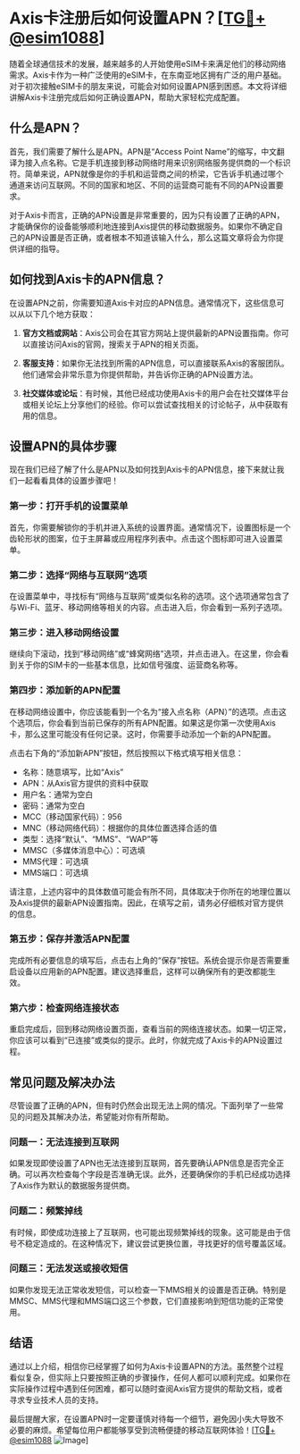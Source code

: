 # Axis卡注册后如何设置APN？[[TG💪+ @esim1088](https://t.me/s/esim1088)]

随着全球通信技术的发展，越来越多的人开始使用eSIM卡来满足他们的移动网络需求。Axis卡作为一种广泛使用的eSIM卡，在东南亚地区拥有广泛的用户基础。对于初次接触eSIM卡的朋友来说，可能会对如何设置APN感到困惑。本文将详细讲解Axis卡注册完成后如何正确设置APN，帮助大家轻松完成配置。

## 什么是APN？

首先，我们需要了解什么是APN。APN是“Access Point Name”的缩写，中文翻译为接入点名称。它是手机连接到移动网络时用来识别网络服务提供商的一个标识符。简单来说，APN就像是你的手机和运营商之间的桥梁，它告诉手机通过哪个通道来访问互联网。不同的国家和地区、不同的运营商可能有不同的APN设置要求。

对于Axis卡而言，正确的APN设置是非常重要的，因为只有设置了正确的APN，才能确保你的设备能够顺利地连接到Axis提供的移动数据服务。如果你不确定自己的APN设置是否正确，或者根本不知道该输入什么，那么这篇文章将会为你提供详细的指导。

## 如何找到Axis卡的APN信息？

在设置APN之前，你需要知道Axis卡对应的APN信息。通常情况下，这些信息可以从以下几个地方获取：

1. **官方文档或网站**：Axis公司会在其官方网站上提供最新的APN设置指南。你可以直接访问Axis的官网，搜索关于APN的相关页面。
   
2. **客服支持**：如果你无法找到所需的APN信息，可以直接联系Axis的客服团队。他们通常会非常乐意为你提供帮助，并告诉你正确的APN设置方法。

3. **社交媒体或论坛**：有时候，其他已经成功使用Axis卡的用户会在社交媒体平台或相关论坛上分享他们的经验。你可以尝试查找相关的讨论帖子，从中获取有用的信息。

## 设置APN的具体步骤

现在我们已经了解了什么是APN以及如何找到Axis卡的APN信息，接下来就让我们一起看看具体的设置步骤吧！

### 第一步：打开手机的设置菜单

首先，你需要解锁你的手机并进入系统的设置界面。通常情况下，设置图标是一个齿轮形状的图案，位于主屏幕或应用程序列表中。点击这个图标即可进入设置菜单。

### 第二步：选择“网络与互联网”选项

在设置菜单中，寻找标有“网络与互联网”或类似名称的选项。这个选项通常包含了与Wi-Fi、蓝牙、移动网络等相关的内容。点击进入后，你会看到一系列子选项。

### 第三步：进入移动网络设置

继续向下滚动，找到“移动网络”或“蜂窝网络”选项，并点击进入。在这里，你会看到关于你的SIM卡的一些基本信息，比如信号强度、运营商名称等。

### 第四步：添加新的APN配置

在移动网络设置中，你应该能看到一个名为“接入点名称（APN）”的选项。点击这个选项后，你会看到当前已保存的所有APN配置。如果这是你第一次使用Axis卡，那么这里可能没有任何记录。这时，你需要手动添加一个新的APN配置。

点击右下角的“添加新APN”按钮，然后按照以下格式填写相关信息：

- 名称：随意填写，比如“Axis”
- APN：从Axis官方提供的资料中获取
- 用户名：通常为空白
- 密码：通常为空白
- MCC（移动国家代码）：956
- MNC（移动网络代码）：根据你的具体位置选择合适的值
- 类型：选择“默认”、“MMS”、“WAP”等
- MMSC（多媒体消息中心）：可选填
- MMS代理：可选填
- MMS端口：可选填

请注意，上述内容中的具体数值可能会有所不同，具体取决于你所在的地理位置以及Axis提供的最新APN设置指南。因此，在填写之前，请务必仔细核对官方提供的信息。

### 第五步：保存并激活APN配置

完成所有必要信息的填写后，点击右上角的“保存”按钮。系统会提示你是否需要重启设备以应用新的APN配置。建议选择重启，这样可以确保所有的更改都能生效。

### 第六步：检查网络连接状态

重启完成后，回到移动网络设置页面，查看当前的网络连接状态。如果一切正常，你应该可以看到“已连接”或类似的提示。此时，你就完成了Axis卡的APN设置过程。

## 常见问题及解决办法

尽管设置了正确的APN，但有时仍然会出现无法上网的情况。下面列举了一些常见的问题及其解决办法，希望能对你有所帮助。

### 问题一：无法连接到互联网

如果发现即使设置了APN也无法连接到互联网，首先要确认APN信息是否完全正确。可以再次检查每个字段是否准确无误。此外，还要确保你的手机已经成功选择了Axis作为默认的数据服务提供商。

### 问题二：频繁掉线

有时候，即使成功连接上了互联网，也可能出现频繁掉线的现象。这可能是由于信号不稳定造成的。在这种情况下，建议尝试更换位置，寻找更好的信号覆盖区域。

### 问题三：无法发送或接收短信

如果你发现无法正常收发短信，可以检查一下MMS相关的设置是否正确。特别是MMSC、MMS代理和MMS端口这三个参数，它们直接影响到短信功能的正常使用。

## 结语

通过以上介绍，相信你已经掌握了如何为Axis卡设置APN的方法。虽然整个过程看似复杂，但实际上只要按照正确的步骤操作，任何人都可以顺利完成。如果你在实际操作过程中遇到任何困难，都可以随时查阅Axis官方提供的帮助文档，或者寻求专业技术人员的支持。

最后提醒大家，在设置APN时一定要谨慎对待每一个细节，避免因小失大导致不必要的麻烦。希望每位用户都能够享受到流畅便捷的移动互联网体验！[[TG💪+ @esim1088](https://t.me/s/esim1088) ![Image](https://i.postimg.cc/4NQfJmqS/Snipaste-2025-05-13-00-14-12.png)]